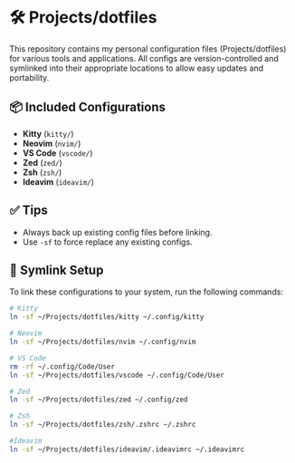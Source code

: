 # 🛠️ Projects/dotfiles

This repository contains my personal configuration files (Projects/dotfiles) for various tools and applications. All configs are version-controlled and symlinked into their appropriate locations to allow easy updates and portability.

## 📦 Included Configurations

- **Kitty** (`kitty/`)
- **Neovim** (`nvim/`)
- **VS Code** (`vscode/`)
- **Zed** (`zed/`)
- **Zsh** (`zsh/`)
- **Ideavim** (`ideavim/`)

## ✅ Tips

- Always back up existing config files before linking.
- Use `-sf` to force replace any existing configs.

## 🔗 Symlink Setup

To link these configurations to your system, run the following commands:

```bash
# Kitty
ln -sf ~/Projects/dotfiles/kitty ~/.config/kitty

# Neovim
ln -sf ~/Projects/dotfiles/nvim ~/.config/nvim

# VS Code
rm -rf ~/.config/Code/User
ln -sf ~/Projects/dotfiles/vscode ~/.config/Code/User

# Zed
ln -sf ~/Projects/dotfiles/zed ~/.config/zed

# Zsh
ln -sf ~/Projects/dotfiles/zsh/.zshrc ~/.zshrc

#Ideavim
ln -sf ~/Projects/dotfiles/ideavim/.ideavimrc ~/.ideavimrc
```
